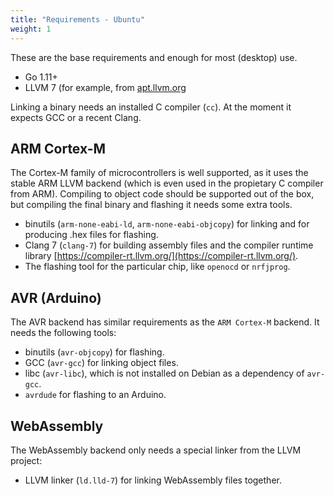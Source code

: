 ```yaml
---
title: "Requirements - Ubuntu"
weight: 1
---
```


These are the base requirements and enough for most (desktop) use.

- Go 1.11+
- LLVM 7 (for example, from [apt.llvm.org](http://apt.llvm.org/)

Linking a binary needs an installed C compiler (`cc`). At the moment it
expects GCC or a recent Clang.

## ARM Cortex-M

The Cortex-M family of microcontrollers is well supported, as it uses the stable
ARM LLVM backend (which is even used in the propietary C compiler from ARM).
Compiling to object code should be supported out of the box, but compiling the
final binary and flashing it needs some extra tools.

- binutils (`arm-none-eabi-ld`, `arm-none-eabi-objcopy`) for linking and for producing .hex files for flashing.
- Clang 7 (`clang-7`) for building assembly files and the compiler runtime library [https://compiler-rt.llvm.org/](https://compiler-rt.llvm.org/).
- The flashing tool for the particular chip, like `openocd` or `nrfjprog`.

## AVR (Arduino)

The AVR backend has similar requirements as the `ARM Cortex-M` backend. It
needs the following tools:

- binutils (`avr-objcopy`) for flashing.
- GCC (`avr-gcc`) for linking object files.
- libc (`avr-libc`), which is not installed on Debian as a dependency of `avr-gcc`.
- `avrdude` for flashing to an Arduino.

## WebAssembly

The WebAssembly backend only needs a special linker from the LLVM project:

- LLVM linker (`ld.lld-7`) for linking WebAssembly files together.
